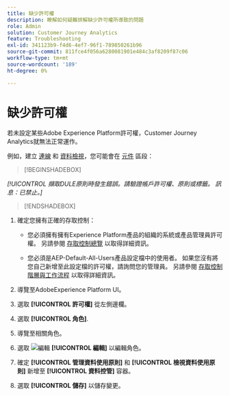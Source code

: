 ```yaml
---
title: 缺少許可權
description: 瞭解如何疑難排解缺少許可權所導致的問題
role: Admin
solution: Customer Journey Analytics
feature: Troubleshooting
exl-id: 341123b9-f4d6-4ef7-96f1-789850261b96
source-git-commit: 811fce4f056a6280081901e484c3af8209f87c06
workflow-type: tm+mt
source-wordcount: '189'
ht-degree: 0%

---
```


# 缺少許可權

若未設定某些Adobe Experience Platform許可權，Customer Journey Analytics就無法正常運作。

例如，建立 [連線](../connections/overview.md) 和 [資料檢視](../data-views/data-views.md)，您可能會在 [元件](/help/data-views/create-dataview.md#components) 區段：


>[!BEGINSHADEBOX]

*[!UICONTROL 擷取DULE原則時發生錯誤。請驗證帳戶許可權、原則或標籤。 訊息：已禁止。]*

>[!ENDSHADEBOX]


1. 確定您擁有正確的存取控制：

   * 您必須擁有擁有Experience Platform產品的組織的系統或產品管理員許可權。 另請參閱 [存取控制總覽](https://experienceleague.adobe.com/docs/experience-platform/access-control/home.html?lang=en#platform-permissions) 以取得詳細資訊。

   * 您必須是AEP-Default-All-Users產品設定檔中的使用者。 如果您沒有將您自己新增至此設定檔的許可權，請詢問您的管理員。 另請參閱 [存取控制階層與工作流程](https://experienceleague.adobe.com/docs/experience-platform/access-control/home.html?lang=en#access-control-hierarchy-and-workflow) 以取得詳細資訊。


1. 導覽至AdobeExperience Platform UI。

1. 選取 **[!UICONTROL 許可權]** 從左側邊欄。

1. 選取 **[!UICONTROL 角色]**.

1. 導覽至相關角色。

1. 選取 ![編輯](https://spectrum.adobe.com/static/icons/workflow_18/Smock_Edit_18_N.svg) **[!UICONTROL 編輯]** 以編輯角色。

1. 確定 **[!UICONTROL 管理資料使用原則]** 和 **[!UICONTROL 檢視資料使用原則]** 新增至 **[!UICONTROL 資料控管]** 容器。

1. 選取 **[!UICONTROL 儲存]** 以儲存變更。
